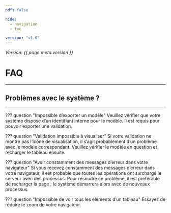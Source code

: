 ```yaml
---
pdf: false

hide:
  - navigation
  - toc

version: "v1.0"
---
```


<span class="version-label">*Version: {{ page.meta.version }}*</span>

<h1 class=main-centered-title>FAQ</h1>

---
<h2 class=centered-title>Problèmes avec le système ?</h2>

---

??? question "Impossible d’exporter un modèle"
    Veuillez vérifier que votre système dispose d’un identifiant interne pour le modèle. Il est requis pour pouvoir exporter une validation.

??? question "Validation impossible à visualiser"
    Si votre validation ne montre pas l’icône de visualisation, il s’agit probablement d’un problème avec le modèle correspondant. Veuillez vérifier le modèle en question et recharger le tableau ensuite.

??? question "Avoir constamment des messages d’erreur dans votre navigateur"
    Si vous recevez constamment des messages d’erreur dans votre navigateur, il est probable que toutes les opérations ont surchargé le serveur avec des processus. Pour résoudre ce problème, il est préférable de recharger la page ; le système démarrera alors avec de nouveaux processus.

??? question "Impossible de voir tous les éléments d’un tableau"
    Essayez de réduire le zoom de votre navigateur.
